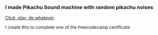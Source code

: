 ### I made Pikachu Sound machine with random pikachu noises

[Click, play, do whatever](https://nottohave.github.io/Pikachu_Sound_Machine/)

I create this to complete one of the freecodecamp certificate
